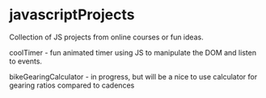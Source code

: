 # javascriptProjects

Collection of JS projects from online courses or fun ideas.

coolTimer - fun animated timer using JS to manipulate the DOM and listen to events.

bikeGearingCalculator - in progress, but will be a nice to use calculator for gearing ratios compared to cadences